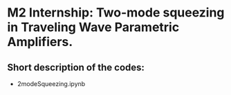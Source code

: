 # M2 Internship: Two-mode squeezing in Traveling Wave Parametric Amplifiers.

## Short description of the codes:

* 2modeSqueezing.ipynb
